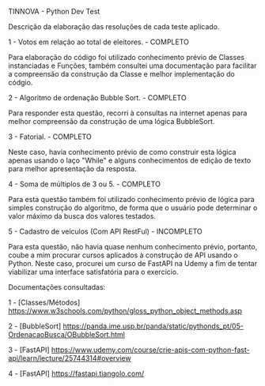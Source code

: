 TINNOVA - Python Dev Test

Descrição da elaboração das resoluções de cada teste aplicado.

1 - Votos em relação ao total de eleitores. - COMPLETO

Para elaboração do código foi utilizado conhecimento prévio de Classes instanciadas e Funções, também consultei uma documentação para facilitar a compreensão da construção da Classe e melhor implementação do códgio.


2 - Algoritmo de ordenação Bubble Sort. - COMPLETO

Para responder esta questão, recorri à consultas na internet apenas para melhor compreensão da construção de uma lógica BubbleSort.


3 - Fatorial. - COMPLETO

Neste caso, havia conhecimento prévio de como construir esta lógica apenas usando o laço "While" e alguns conhecimentos de edição de texto para melhor apresentação da resposta.


4 - Soma de múltiplos de 3 ou 5. - COMPLETO

Para esta questão também foi utilizado conhecimento prévio de lógica para simples construção do algoritmo, de forma que o usuário pode determinar o valor máximo da busca dos valores testados.


5 - Cadastro de veículos (Com API RestFul) - INCOMPLETO

Para esta questão, não havia quase nenhum conhecimento prévio, portanto, coube a mim procurar cursos aplicados à construção de API usando o Python.
Neste caso, procurei um curso de FastAPI na Udemy a fim de tentar viabilizar uma interface satisfatória para o exercício. 



Documentações consultadas:

1 - [Classes/Métodos] https://www.w3schools.com/python/gloss_python_object_methods.asp

2 - [BubbleSort] https://panda.ime.usp.br/panda/static/pythonds_pt/05-OrdenacaoBusca/OBubbleSort.html

3 - [FastAPI] https://www.udemy.com/course/crie-apis-com-python-fast-api/learn/lecture/25744314#overview

4 - [FastAPI] https://fastapi.tiangolo.com/
